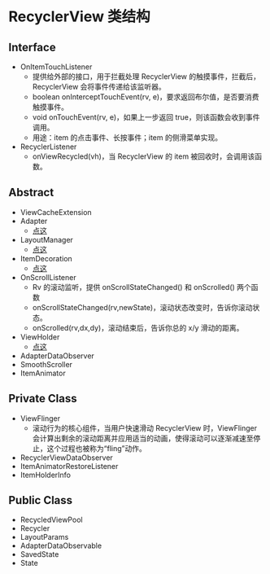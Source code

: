 # RecyclerView 类结构

## Interface

- OnItemTouchListener
    - 提供给外部的接口，用于拦截处理 RecyclerView 的触摸事件，拦截后，RecyclerView 会将事件传递给该监听器。
    - boolean onInterceptTouchEvent(rv, e)，要求返回布尔值，是否要消费触摸事件。
    - void onTouchEvent(rv, e)，如果上一步返回 true，则该函数会收到事件调用。
    - 用途：item 的点击事件、长按事件；item 的侧滑菜单实现。
- RecyclerListener
    - onViewRecycled(vh)，当 RecyclerView 的 item 被回收时，会调用该函数。

## Abstract

- ViewCacheExtension
- Adapter
    - [点这](RecyclerView-Adapter.md)
- LayoutManager
    - [点这](RecyclerView-LayoutManager.md)
- ItemDecoration
    - [点这](RecyclerView-ItemDecoration.md)
- OnScrollListener
    - Rv 的滚动监听，提供 onScrollStateChanged() 和 onScrolled() 两个函数
    - onScrollStateChanged(rv,newState)，滚动状态改变时，告诉你滚动状态。
    - onScrolled(rv,dx,dy)，滚动结束后，告诉你总的 x/y 滑动的距离。
- ViewHolder
    - [点这](RecyclerView-ViewHolder.md)
- AdapterDataObserver
- SmoothScroller
- ItemAnimator

## Private Class

- ViewFlinger
    - 滚动行为的核心组件，当用户快速滑动 RecyclerView 时，ViewFlinger 会计算出剩余的滚动距离并应用适当的动画，使得滚动可以逐渐减速至停止，这个过程也被称为“fling”动作。
- RecyclerViewDataObserver
- ItemAnimatorRestoreListener
- ItemHolderInfo

## Public Class

- RecycledViewPool
- Recycler
- LayoutParams
- AdapterDataObservable
- SavedState
- State